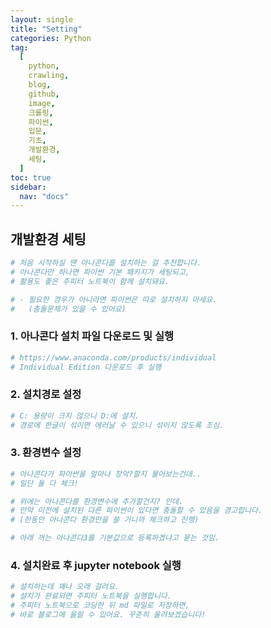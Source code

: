 ```yaml
---
layout: single
title: "Setting"
categories: Python
tag:
  [
    python,
    crawling,
    blog,
    github,
    image,
    크롤링,
    파이썬,
    입문,
    기초,
    개발환경,
    세팅,
  ]
toc: true
sidebar:
  nav: "docs"
---
```


## 개발환경 세팅

```python
# 처음 시작하실 땐 아나콘다를 설치하는 걸 추천합니다.
# 아나콘다만 하나면 파이썬 기본 패키지가 세팅되고,
# 활용도 좋은 주피터 노트북이 함께 설치돼요.

# - 필요한 경우가 아니라면 파이썬은 따로 설치하지 마세요.
#   (충돌문제가 있을 수 있어요)
```

### 1. 아나콘다 설치 파일 다운로드 및 실행

```python
# https://www.anaconda.com/products/individual
# Individual Edition 다운로드 후 실행
```

### 2. 설치경로 설정

```python
# C: 용량이 크지 않으니 D:에 설치.
# 경로에 한글이 섞이면 에러날 수 있으니 섞이지 않도록 조심.
```

### 3. 환경변수 설정

```python
# 아나콘다가 파이썬을 얼마나 장악?할지 물어보는건데..
# 일단 둘 다 체크!

# 위에는 아나콘다를 환경변수에 추가할건지? 인데.
# 만약 이전에 설치된 다른 파이썬이 있다면 충돌할 수 있음을 경고합니다.
# (한동안 아나콘다 환경만을 쓸 거니까 체크하고 진행)

# 아래 꺼는 아나콘다3를 기본값으로 등록하겠냐고 묻는 것임.
```

### 4. 설치완료 후 jupyter notebook 실행

```python
# 설치하는데 꽤나 오래 걸려요.
# 설치가 완료되면 주피터 노트북을 실행합니다.
# 주피터 노트북으로 코딩한 뒤 md 파일로 저장하면,
# 바로 블로그에 올릴 수 있어요. 꾸준히 올려보겠습니다!
```
